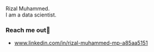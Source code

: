 Rizal Muhammed.  
I am a data scientist.  


### Reach me out📱
- www.linkedin.com/in/rizal-muhammed-mp-a85aa5151

